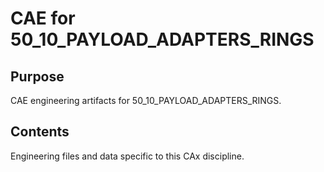 # CAE for 50_10_PAYLOAD_ADAPTERS_RINGS

## Purpose
CAE engineering artifacts for 50_10_PAYLOAD_ADAPTERS_RINGS.

## Contents
Engineering files and data specific to this CAx discipline.
